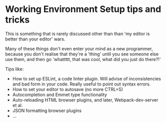 # Working Environment Setup tips and tricks

This is something that is rarely discussed other than than 'my editor is better than your editor' wars. 

Many of these things don't even enter your mind as a new programmer, because you don't realise that they're a 'thing' until you see someone else use them, and then go 'whattttt, that was cool, what did you just do there?!'

Tips like: 

* How to set up ESLint, a code linter plugin. Will advise of inconsistencies and bad form in your code. Really useful to point out syntax errors.
* How to set your editor to autosave \(no more CTRL+S\)
* Autocompletion and Emmet type functionality 
* Auto-reloading HTML browser plugins, and later, Webpack-dev-server et al.
* JSON formatting browser plugins
* ...





